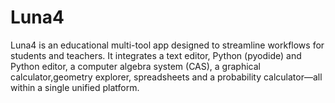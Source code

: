# Luna4
Luna4 is an educational multi-tool app designed to streamline workflows for students and teachers. It integrates a text editor, Python (pyodide) and Python editor, a computer algebra system (CAS), a graphical calculator,geometry explorer, spreadsheets and a probability calculator—all within a single unified platform.
